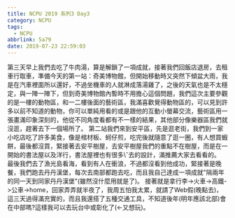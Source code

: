 ```yaml
---
title: NCPU 2019 系列3 Day3
category: NCPU
tags:
  - NCPU
abbrlink: 5a79
date: 2019-07-23 22:59:03
---
```

第三天早上我們去吃了牛肉湯，算是解鎖了一項成就，接著我們回飯店退房，去租車行取車，準備今天的第一站：奇美博物館，但開始移動時又突然下傾盆大雨，我是在汽車裡面所以還好，不過坐機車的人就淋成落湯雞了，之後的天氣也是不太穩定，與一陣一陣下，但到奇美博物館內暫時不用擔心這個問題，我們這次主要參觀的是一樓的動物區，和一二樓後面的藝術區，我滿喜歡覺得動物區的，可以見到許多以前不知道的動物，你可以單純用看的或是跟他的互動小螢幕交流，藝術區用一張畫滿印象深刻的，他從不同角度看都有不一樣的結果，其他部分像樂器區我們就沒逛，趕著去下一個場所了。
第二站我們來到安平區，先是逛老街，我們到一家小吃店吃了許多美食，像是棺材板、蚵仔煎，吃完後就隨意了逛一圈，有人想買蝦餅，最後都沒買，緊接著去安平樹屋，去安平樹屋我們的重點不在樹屋，而是在一開始的書法屋以及洋行，書法屋裡也有很多\ˇ去的設計，滿推薦大家去看看的。
最後我們去了漁光島看海，看到有人在衝浪，不過都沒看到他成功，緊接著是晚餐，我們跑去丹丹漢堡，每次去南部都跑去吃，而且我自己達成一項成就"隔兩年的同一天到同家丹丹漢堡"(雖然沒什麼用就是了)。
接著就是拿行李->火車->高鐵->公車->home，回家弄弄就半夜了，我周五怕我太累，就請了Web假(晚點去)，這三天過得滿充實的，而且我還搭了五種交通工具，不知道後年(明年應該北部)會在中部嗎?這樣我可以去玩台中或彰化了(<-又想玩)。